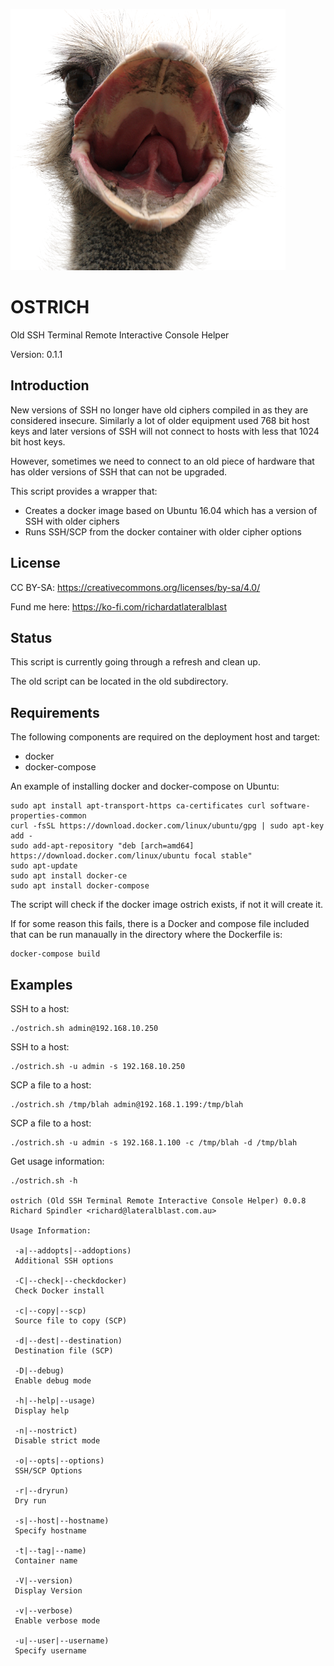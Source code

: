 ![alt tag](https://raw.githubusercontent.com/lateralblast/ostrich/master/ostrich.png)

OSTRICH
=======

Old SSH Terminal Remote Interactive Console Helper

Version: 0.1.1

Introduction
------------

New versions of SSH no longer have old ciphers compiled in as they are considered insecure.
Similarly a lot of older equipment used 768 bit host keys and later versions of SSH will not
connect to hosts with less that 1024 bit host keys.

However, sometimes we need to connect to an old piece of hardware that has older versions
of SSH that can not be upgraded.

This script provides a wrapper that:

- Creates a docker image based on Ubuntu 16.04 which has a version of SSH with older ciphers
- Runs SSH/SCP from the docker container with older cipher options

License
-------

CC BY-SA: https://creativecommons.org/licenses/by-sa/4.0/

Fund me here: https://ko-fi.com/richardatlateralblast

Status
------

This script is currently going through a refresh and clean up.

The old script can be located in the old subdirectory.


Requirements
------------

The following components are required on the deployment host and target:

- docker
- docker-compose

An example of installing docker and docker-compose on Ubuntu:

```
sudo apt install apt-transport-https ca-certificates curl software-properties-common
curl -fsSL https://download.docker.com/linux/ubuntu/gpg | sudo apt-key add -
sudo add-apt-repository "deb [arch=amd64] https://download.docker.com/linux/ubuntu focal stable"
sudo apt-update
sudo apt install docker-ce
sudo apt install docker-compose
```

The script will check if the docker image ostrich exists, if not it will create it.

If for some reason this fails, there is a Docker and compose file included that can be run manaually in the directory where the Dockerfile is:

```
docker-compose build
```

Examples
--------

SSH to a host:

```
./ostrich.sh admin@192.168.10.250
```

SSH to a host:

```
./ostrich.sh -u admin -s 192.168.10.250
```

SCP a file to a host:

```
./ostrich.sh /tmp/blah admin@192.168.1.199:/tmp/blah
```

SCP a file to a host:

```
./ostrich.sh -u admin -s 192.168.1.100 -c /tmp/blah -d /tmp/blah
```

Get usage information:

```
./ostrich.sh -h

ostrich (Old SSH Terminal Remote Interactive Console Helper) 0.0.8
Richard Spindler <richard@lateralblast.com.au>

Usage Information:

 -a|--addopts|--addoptions)
 Additional SSH options

 -C|--check|--checkdocker)
 Check Docker install

 -c|--copy|--scp)
 Source file to copy (SCP)

 -d|--dest|--destination)
 Destination file (SCP)

 -D|--debug)
 Enable debug mode

 -h|--help|--usage)
 Display help

 -n|--nostrict)
 Disable strict mode

 -o|--opts|--options)
 SSH/SCP Options

 -r|--dryrun)
 Dry run

 -s|--host|--hostname)
 Specify hostname

 -t|--tag|--name)
 Container name

 -V|--version)
 Display Version

 -v|--verbose)
 Enable verbose mode

 -u|--user|--username)
 Specify username
```
